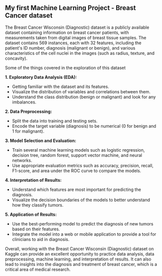 ## My first Machine Learning Project - Breast Cancer dataset

The Breast Cancer Wisconsin (Diagnostic) dataset is a publicly available dataset containing information on breast cancer patients, with measurements taken from digital images of breast tissue samples. The dataset contains 569 instances, each with 32 features, including the patient's ID number, diagnosis (malignant or benign), and various characteristics of the cell nuclei in the images (such as radius, texture, and concavity).

Some of the things covered in the exploration of this dataset

**1. Exploratory Data Analysis (EDA):** 
- Getting familiar with the dataset and its features. 
- Visualize the distribution of variables and correlations between them. 
- Understand the class distribution (benign or malignant) and look for any imbalances.

**2. Data Preprocessing:**
- Split the data into training and testing sets. 
- Encode the target variable (diagnosis) to be numerical (0 for benign and 1 for malignant).

**3. Model Selection and Evaluation:**
- Train several machine learning models such as logistic regression, decision tree, random forest, support vector machine, and neural networks. 
- Use appropriate evaluation metrics such as accuracy, precision, recall, F1-score, and area under the ROC curve to compare the models. 

**4. Interpretation of Results:**
- Understand which features are most important for predicting the diagnosis. 
- Visualize the decision boundaries of the models to better understand how they classify tumors. 

**5. Application of Results:**
- Use the best-performing model to predict the diagnosis of new tumors based on their features. 
- Integrate the model into a web or mobile application to provide a tool for clinicians to aid in diagnosis.

Overall, working with the Breast Cancer Wisconsin (Diagnostic) dataset on Kaggle can provide an excellent opportunity to practice data analysis, data preprocessing, machine learning, and interpretation of results. It can also lead to insights into the diagnosis and treatment of breast cancer, which is a critical area of medical research.